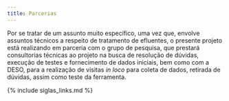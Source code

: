 ```yaml
---
title: Parcerias
---
```

Por se tratar de um assunto muito específico, uma vez que, envolve assuntos técnicos a respeito de tratamento de efluentes, o presente projeto está realizando em parceria com o grupo de pesquisa, que prestará consultorias técnicas ao projeto na busca de resolução de dúvidas, execução de testes e fornecimento de dados iniciais, bem como com a DESO, para a realização de visitas _in loco_ para coleta de dados, retirada de dúvidas, assim como teste da ferramenta.

{% include siglas_links.md %}